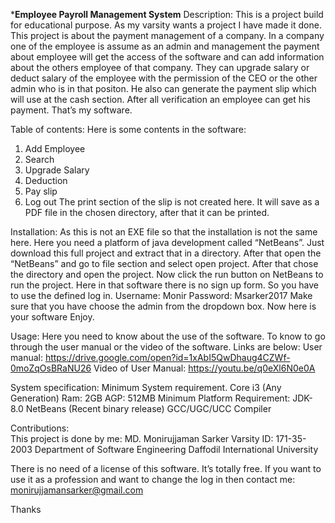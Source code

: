 *****Employee Payroll Management System****
Description:
This is a project build for educational purpose. As my varsity wants a project I have made it done. 
This project is about the payment management of a company. In a company one of the employee is assume as an admin and management the payment about employee will get the access of the software and can add information about the others employee of that company. 
They can upgrade salary or deduct salary of the employee with the permission of the CEO or the other admin who is in that positon. He also can generate the payment slip which will use at the cash section. After all verification an employee can get his payment. 
That’s my software. 

Table of contents:
Here is some contents in the software:
1.	Add Employee
2.	Search
3.	Upgrade Salary
4.	Deduction
5.	Pay slip
6.	 Log out
The print section of the slip is not created here. It will save as a PDF file in the chosen directory, after that it can be printed. 

Installation: 
 As this is not an EXE file so that the installation is not the same here. Here you need a platform of java development called “NetBeans”. Just download this full project and extract that in a directory.
After that open the “NetBeans” and go to file section and select open project. After that chose the directory and open the project. Now click the run button on NetBeans to run the project. 
Here in that software there is no sign up form. So you have to use the defined log in. 
Username: Monir
Password: Msarker2017
Make sure that you have choose the admin from the dropdown box. 
Now here is your software Enjoy.

Usage: 
Here you need to know about the use of the software. To know to go through the user manual or the video of the software. Links are below: 
User manual: https://drive.google.com/open?id=1xAbI5QwDhaug4CZWf-0moZqOsBRaNU26
Video of User Manual: https://youtu.be/q0eXl6N0e0A

System specification: 
Minimum System requirement. 
Core i3 (Any Generation)
Ram: 2GB
AGP: 512MB
Minimum Platform Requirement: 
JDK- 8.0
NetBeans (Recent binary release)
GCC/UGC/UCC Compiler

Contributions:  
This project is done by me:
MD. Monirujjaman Sarker
Varsity ID: 171-35-2003
Department of Software Engineering
Daffodil International University

There is no need of a license of this software. It’s totally free. If you want to use it as a profession and want to change the log in then contact me: 
monirujjamansarker@gmail.com

Thanks
